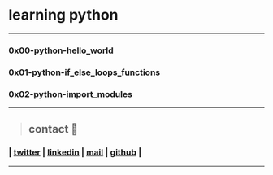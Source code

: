 # learning python
---
### 0x00-python-hello_world
### 0x01-python-if_else_loops_functions
### 0x02-python-import_modules
---
> ## contact 💬

### | [twitter](https://twitter.com/RICARDO1470) | [linkedin](https://www.linkedin.com/in/ricardo-alfonso-camayo/) | [mail](1466@holbertonschool.com) | [github](https://github.com/ricardo1470/README/blob/master/README.md) |
---
